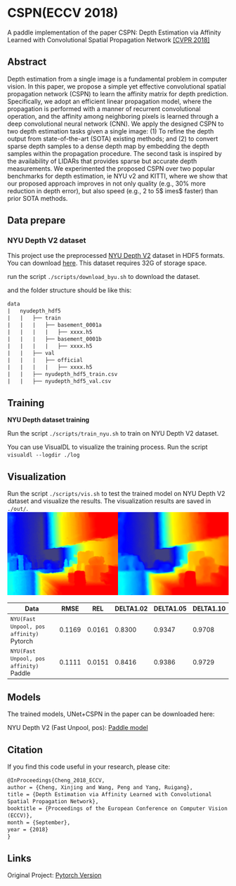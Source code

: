 # CSPN(ECCV 2018)

A paddle implementation of the paper CSPN: Depth Estimation via Affinity Learned with Convolutional Spatial Propagation
Network
[\[CVPR 2018\]](https://openaccess.thecvf.com/content_ECCV_2018/html/Xinjing_Cheng_Depth_Estimation_via_ECCV_2018_paper.html)

## Abstract

Depth estimation from a single image is a fundamental problem in computer vision. In this paper, we propose a simple yet
effective convolutional spatial propagation network (CSPN) to learn the affinity matrix for depth prediction.
Specifically, we adopt an efficient linear propagation model, where the propagation is performed with a manner of
recurrent convolutional operation, and the affinity among neighboring pixels is learned through a deep convolutional
neural network (CNN). We apply the designed CSPN to two depth estimation tasks given a single image: (1) To refine the
depth output from state-of-the-art (SOTA) existing methods; and (2) to convert sparse depth samples to a dense depth map
by embedding the depth samples within the propagation procedure. The second task is inspired by the availability of
LIDARs that provides sparse but accurate depth measurements. We experimented the proposed CSPN over two popular
benchmarks for depth estimation, ie NYU v2 and KITTI, where we show that our proposed approach improves in not only
quality (e.g., 30% more reduction in depth error), but also speed (e.g., 2 to 5$ imes$ faster) than prior SOTA methods.

## Data prepare

### NYU Depth V2 dataset

This project use the preprocessed [NYU Depth V2](https://cs.nyu.edu/~silberman/datasets/nyu_depth_v2.html) dataset in
HDF5 formats. You can
download [here](http://datasets.lids.mit.edu/sparse-to-dense/data/nyudepthv2.tar.gz). This dataset requires 32G of
storage space.

run the script `./scripts/download_byu.sh` to download the dataset.

and the folder structure should be like this:

```text
data
|   nyudepth_hdf5
|   |   ├── train
|   |   |   ├── basement_0001a
|   |   |   |   ├── xxxx.h5
|   |   |   ├── basement_0001b
|   |   |   |   ├── xxxx.h5
|   |   ├── val
|   |   |   ├── official
|   |   |   |   ├── xxxx.h5
|   |   ├── nyudepth_hdf5_train.csv
|   |   ├── nyudepth_hdf5_val.csv
```

## Training

**NYU Depth dataset training**

Run the script `./scripts/train_nyu.sh` to train on NYU Depth V2 dataset.

You can use VisualDL to visualize the training process.
Run the script `visualdl --logdir ./log`

## Visualization

Run the script `./scripts/vis.sh` to test the trained model on NYU Depth V2 dataset and visualize the results.
The visualization results are saved in `./out/`.
![result](./results/result.png)

| Data                                     | RMSE   | REL    | DELTA1.02 | DELTA1.05 | DELTA1.10 |
| ---------------------------------------- | ------ | ------ | --------- | --------- | --------- |
| `NYU(Fast Unpool, pos affinity)` Pytorch | 0.1169 | 0.0161 | 0.8300    | 0.9347    | 0.9708    |
| `NYU(Fast Unpool, pos affinity)`  Paddle | 0.1111 | 0.0151 | 0.8416    | 0.9386    | 0.9729    |

## Models

The trained models, UNet+CSPN in the paper can be downloaded here:

NYU Depth V2 (Fast Unpool,
pos): [Paddle model](https://drive.google.com/file/d/1IUi72XE7-_WsEStU2wzwTEGNupWsrEk6/view?usp=sharing)

## Citation

If you find this code useful in your research, please cite:

```
@InProceedings{Cheng_2018_ECCV,
author = {Cheng, Xinjing and Wang, Peng and Yang, Ruigang},
title = {Depth Estimation via Affinity Learned with Convolutional Spatial Propagation Network},
booktitle = {Proceedings of the European Conference on Computer Vision (ECCV)},
month = {September},
year = {2018}
}
```

## Links

Original Project: [Pytorch Version](https://github.com/XinJCheng/CSPN)
